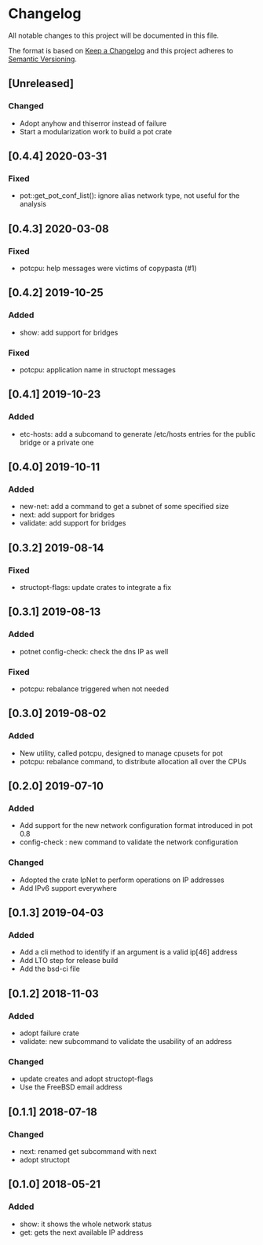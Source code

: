 # Changelog
All notable changes to this project will be documented in this file.

The format is based on [Keep a Changelog](http://keepachangelog.com/en/1.0.0/)
and this project adheres to [Semantic Versioning](http://semver.org/spec/v2.0.0.html).

## [Unreleased]
### Changed
- Adopt anyhow and thiserror instead of failure
- Start a modularization work to build a pot crate

## [0.4.4] 2020-03-31
### Fixed
- pot::get_pot_conf_list(): ignore alias network type, not useful for the analysis

## [0.4.3] 2020-03-08
### Fixed
- potcpu: help messages were victims of copypasta (#1)

## [0.4.2] 2019-10-25
### Added
- show: add support for bridges

### Fixed
- potcpu: application name in structopt messages

## [0.4.1] 2019-10-23
### Added
- etc-hosts: add a subcomand to generate /etc/hosts entries for the public bridge or a private one

## [0.4.0] 2019-10-11
### Added
- new-net: add a command to get a subnet of some specified size
- next: add support for bridges
- validate: add support for bridges

## [0.3.2] 2019-08-14
### Fixed
- structopt-flags: update crates to integrate a fix

## [0.3.1] 2019-08-13
### Added
- potnet config-check: check the dns IP as well

### Fixed
- potcpu: rebalance triggered when not needed

## [0.3.0] 2019-08-02
### Added
- New utility, called potcpu, designed to manage cpusets for pot
- potcpu: rebalance command, to distribute allocation all over the CPUs

## [0.2.0] 2019-07-10
### Added
- Add support for the new network configuration format introduced in pot 0.8
- config-check : new command to validate the network configuration

### Changed
- Adopted the crate IpNet to perform operations on IP addresses
- Add IPv6 support everywhere

## [0.1.3] 2019-04-03
### Added
- Add a cli method to identify if an argument is a valid ip[46] address
- Add LTO step for release build
- Add the bsd-ci file

## [0.1.2] 2018-11-03
### Added
- adopt failure crate
- validate: new subcommand to validate the usability of an address

### Changed
- update creates and adopt structopt-flags
- Use the FreeBSD email address

## [0.1.1] 2018-07-18
### Changed
- next: renamed get subcommand with next
- adopt structopt

## [0.1.0] 2018-05-21
### Added
- show: it shows the whole network status
- get: gets the next available IP address

